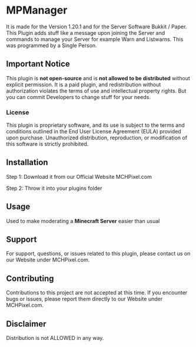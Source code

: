 # MPManager

It is made for the Version 1.20.1 and for the Server Software Bukkit / Paper.
This Plugin adds stuff like a message upon joining the Server and commands to manage your Server for example Warn and Listwarns.
This was programmed by a Single Person.


## Important Notice

This plugin is **not open-source** and is **not allowed to be distributed** without explicit permission. It is a paid plugin, and redistribution without authorization violates the terms of use and intellectual property rights.
But you can commit Developers to change stuff for your needs.


### License

This plugin is proprietary software, and its use is subject to the terms and conditions outlined in the End User License Agreement (EULA) provided upon purchase. Unauthorized distribution, reproduction, or modification of this software is strictly prohibited.


## Installation

Step 1:
  Download it from our Official Website MCHPixel.com
  
Step 2:
  Throw it into your plugins folder


## Usage

Used to make moderating a **Minecraft Server** easier than usual


## Support

For support, questions, or issues related to this plugin, please contact us on our Website under MCHPixel.com.


## Contributing

Contributions to this project are not accepted at this time. If you encounter bugs or issues, please report them directly to our Website under MCHPixel.com.


## Disclaimer

Distribution is not ALLOWED in any way.
